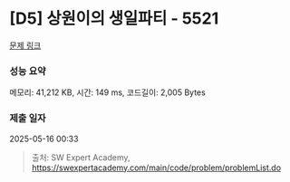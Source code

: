 # [D5] 상원이의 생일파티 - 5521 

[문제 링크](https://swexpertacademy.com/main/code/problem/problemDetail.do?contestProbId=AWWO3kT6F2oDFAV4) 

### 성능 요약

메모리: 41,212 KB, 시간: 149 ms, 코드길이: 2,005 Bytes

### 제출 일자

2025-05-16 00:33



> 출처: SW Expert Academy, https://swexpertacademy.com/main/code/problem/problemList.do